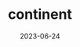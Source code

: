 ---
title: "continent"
cc-type: hashtag
date: 2023-06-24
hashtag: continent
related:
  - Earth
  - geography
---